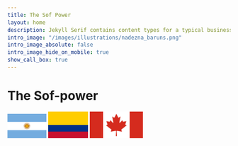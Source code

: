 ```yaml
---
title: The Sof Power
layout: home
description: Jekyll Serif contains content types for a typical business website. The theme is fully responsive, blazing fast and artfully illustrated.
intro_image: "/images/illustrations/nadezna_baruns.png"
intro_image_absolute: false
intro_image_hide_on_mobile: true
show_call_box: true
---
```


# The Sof-power

<img src='/images/AR_flag.png' width=88 aligned=center>
<img src='/images/CO_flag.png' width=90 aligned=center>
<img src='/images/CA/CANADA.png' width=120 aligned=center>

<br>
